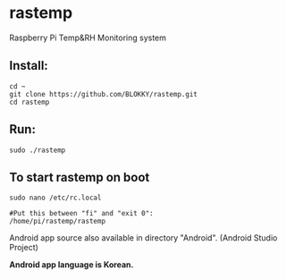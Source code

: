 rastemp
=======

Raspberry Pi Temp&RH Monitoring system

## Install:

```
cd ~
git clone https://github.com/BLOKKY/rastemp.git
cd rastemp
```

## Run:
```
sudo ./rastemp
```

## To start rastemp on boot
```
sudo nano /etc/rc.local
```
```
#Put this between "fi" and "exit 0":
/home/pi/rastemp/rastemp
```

Android app source also available in directory "Android". (Android Studio Project)

**Android app language is Korean.**
